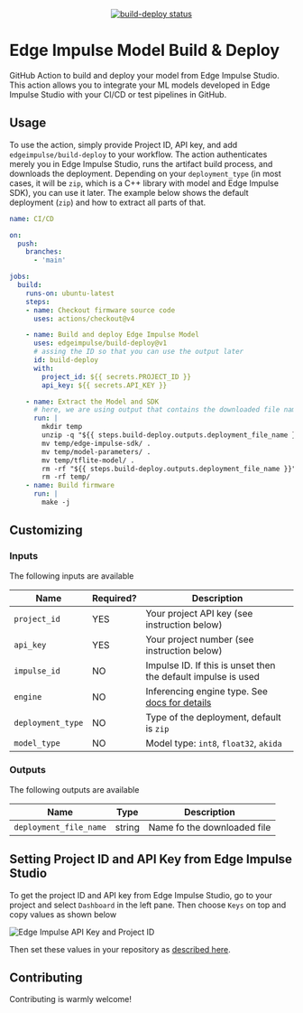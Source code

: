 <p align="center">
  <a href="https://github.com/edgeimpulse/build-deploy/actions"><img alt="build-deploy status" src="https://github.com/edgeimpulse/build-deploy/workflows/build-test/badge.svg"></a>
</p>

# Edge Impulse Model Build & Deploy

GitHub Action to build and deploy your model from Edge Impulse Studio. This action allows you to integrate your ML models developed in Edge Impulse Studio with your CI/CD or test pipelines in GitHub.

## Usage

To use the action, simply provide Project ID, API key, and add `edgeimpulse/build-deploy` to your workflow. The action authenticates merely you in Edge Impulse Studio, runs the artifact build process, and downloads the deployment.
Depending on your `deployment_type` (in most cases, it will be `zip`, which is a C++ library with model and Edge Impulse SDK), you can use it later. The example below shows the default deployment (`zip`) and how to extract all parts of that.

```yaml
name: CI/CD

on:
  push:
    branches:
      - 'main'

jobs:
  build:
    runs-on: ubuntu-latest
    steps:
    - name: Checkout firmware source code
      uses: actions/checkout@v4

    - name: Build and deploy Edge Impulse Model
      uses: edgeimpulse/build-deploy@v1
      # assing the ID so that you can use the output later
      id: build-deploy
      with:
        project_id: ${{ secrets.PROJECT_ID }}
        api_key: ${{ secrets.API_KEY }}

    - name: Extract the Model and SDK
      # here, we are using output that contains the downloaded file name
      run: |
        mkdir temp
        unzip -q "${{ steps.build-deploy.outputs.deployment_file_name }}" -d temp
        mv temp/edge-impulse-sdk/ .
        mv temp/model-parameters/ .
        mv temp/tflite-model/ .
        rm -rf "${{ steps.build-deploy.outputs.deployment_file_name }}"
        rm -rf temp/
    - name: Build firmware
      run: |
        make -j
```

## Customizing

### Inputs

The following inputs are available

| Name              | Required? | Description                                                   |
|-------------------|-----------|---------------------------------------------------------------|
| `project_id`      | YES       | Your project API key (see instruction below)                  |
| `api_key`         | YES       | Your project number (see instruction below)                   |
| `impulse_id`      | NO        | Impulse ID. If this is unset then the default impulse is used |
| `engine`          | NO        | Inferencing engine type. See [docs for details](https://docs.edgeimpulse.com/apis/studio/jobs/build-on-device-model#body-engine) |
| `deployment_type` | NO        | Type of the deployment, default is `zip`                      |
| `model_type`      | NO        | Model type: `int8`, `float32`, `akida`                        |

### Outputs

The following outputs are available

| Name                   | Type   | Description                 |
|------------------------|--------|-----------------------------|
| `deployment_file_name` | string | Name fo the downloaded file |

## Setting Project ID and API Key from Edge Impulse Studio

To get the project ID and API key from Edge Impulse Studio, go to your project and select `Dashboard` in the left pane. Then choose `Keys` on top and copy values as shown below

![Edge Impulse API Key and Project ID](./docs/studio-project.png)

Then set these values in your repository as [described here](https://docs.github.com/en/actions/security-guides/encrypted-secrets#creating-encrypted-secrets-for-a-repository).

## Contributing

Contributing is warmly welcome!
